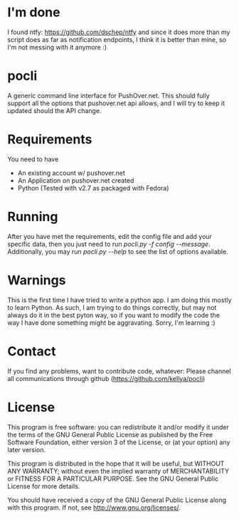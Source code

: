 I'm done
========

I found ntfy: https://github.com/dschep/ntfy and since it does more than my script does as far as notification endpoints, I think it is better than mine, so I'm not messing with it anymore :)

pocli
=====

A generic command line interface for PushOver.net.  This should fully support
all the options that pushover.net api allows, and I will try to keep it
updated should the API change.

Requirements
============

You need to have
  * An existing account w/ pushover.net
  * An Application on pushover.net created
  * Python (Tested with v2.7 as packaged with Fedora)

Running
=======

After you have met the requirements, edit the config file and add your specific
data, then you just need to run *pocli.py -f config --message*.  Additionally, 
you may run *pocli.py --help* to see the list of options available.

Warnings
========

This is the first time I have tried to write a python app.  I am doing this
mostly to learn Python.  As such, I am trying to do things correctly, but may
not always do it in the best pyton way, so if you want to modify the code the
way I have done something might be aggravating.  Sorry, I'm learning :)

Contact
=======
If you find any problems, want to contribute code, whatever:  Please channel 
all communications through github (https://github.com/kellya/pocli)

License
=======
This program is free software: you can redistribute it and/or modify
it under the terms of the GNU General Public License as published by
the Free Software Foundation, either version 3 of the License, or
(at your option) any later version.

This program is distributed in the hope that it will be useful,
but WITHOUT ANY WARRANTY; without even the implied warranty of
MERCHANTABILITY or FITNESS FOR A PARTICULAR PURPOSE.  See the
GNU General Public License for more details.

You should have received a copy of the GNU General Public License
along with this program.  If not, see <http://www.gnu.org/licenses/>.
